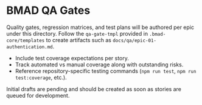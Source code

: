 # BMAD QA Gates

Quality gates, regression matrices, and test plans will be authored per epic under this directory. Follow the `qa-gate-tmpl` provided in `.bmad-core/templates` to create artifacts such as `docs/qa/epic-01-authentication.md`.

- Include test coverage expectations per story.
- Track automated vs manual coverage along with outstanding risks.
- Reference repository-specific testing commands (`npm run test`, `npm run test:coverage`, etc.).

Initial drafts are pending and should be created as soon as stories are queued for development.
